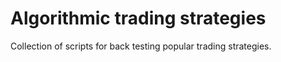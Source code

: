 # Algorithmic trading strategies

Collection of scripts for back testing popular trading strategies. 
